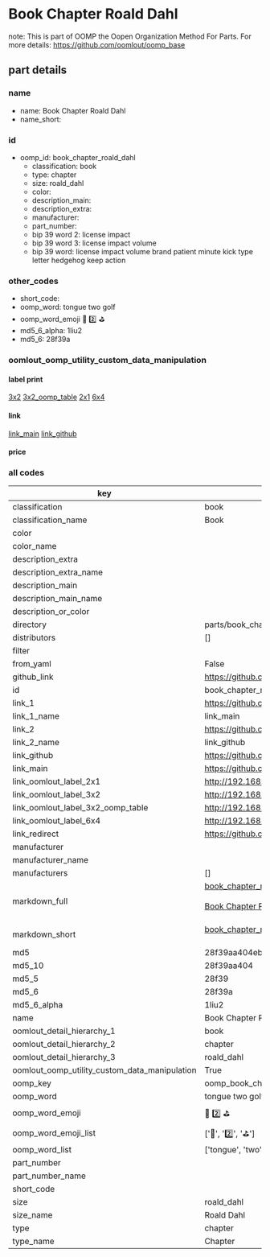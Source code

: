 # Book Chapter Roald Dahl  

note: This is part of OOMP the Oopen Organization Method For Parts. For more details: https://github.com/oomlout/oomp_base

##  part details
  







### name
* name: Book Chapter Roald Dahl
* name_short: 
### id
* oomp_id: book_chapter_roald_dahl
  * classification: book
  * type: chapter
  * size: roald_dahl
  * color: 
  * description_main: 
  * description_extra: 
  * manufacturer: 
  * part_number: 
  * bip 39 word 2: license impact
  * bip 39 word 3: license impact volume
  * bip 39 word: license impact volume brand patient minute kick type letter hedgehog keep action

### other_codes
* short_code: 
* oomp_word: tongue two golf
* oomp_word_emoji :tongue: :two: :golf:
* md5_6_alpha: 1liu2
* md5_6: 28f39a






### oomlout_oomp_utility_custom_data_manipulation
#### label print
[3x2](http://192.168.1.245:1112/?label=oomp%201liu2)
[3x2_oomp_table](http://192.168.1.108:1112/?label=oomp%201liu2)
[2x1](http://192.168.1.242:1112/?label=oomp%201liu2)
[6x4](http://192.168.1.55:1112/?label=oomp%201liu2)    

#### link

[link_main](https://github.com/oomlout/oomlout_oomp_version_1_messy/tree/main/parts/book_chapter_roald_dahl) [link_github](https://github.com/oomlout/oomlout_oomp_version_1_messy/tree/main/parts/book_chapter_roald_dahl)                             

#### price







### all codes 
| key | value |  
| --- | --- |  
| classification | book |  
| classification_name | Book |  
| color |  |  
| color_name |  |  
| description_extra |  |  
| description_extra_name |  |  
| description_main |  |  
| description_main_name |  |  
| description_or_color |   |  
| directory | parts/book_chapter_roald_dahl |  
| distributors | [] |  
| filter |  |  
| from_yaml | False |  
| github_link | https://github.com/oomlout/oomlout_oomp_part_src/tree/main/parts/book_chapter_roald_dahl |  
| id | book_chapter_roald_dahl |  
| link_1 | https://github.com/oomlout/oomlout_oomp_version_1_messy/tree/main/parts/book_chapter_roald_dahl |  
| link_1_name | link_main |  
| link_2 | https://github.com/oomlout/oomlout_oomp_version_1_messy/tree/main/parts/book_chapter_roald_dahl |  
| link_2_name | link_github |  
| link_github | https://github.com/oomlout/oomlout_oomp_version_1_messy/tree/main/parts/book_chapter_roald_dahl |  
| link_main | https://github.com/oomlout/oomlout_oomp_version_1_messy/tree/main/parts/book_chapter_roald_dahl |  
| link_oomlout_label_2x1 | http://192.168.1.242:1112/?label=oomp%201liu2 |  
| link_oomlout_label_3x2 | http://192.168.1.245:1112/?label=oomp%201liu2 |  
| link_oomlout_label_3x2_oomp_table | http://192.168.1.108:1112/?label=oomp%201liu2 |  
| link_oomlout_label_6x4 | http://192.168.1.55:1112/?label=oomp%201liu2 |  
| link_redirect | https://github.com/oomlout/oomlout_oomp_version_1_messy/tree/main/parts/book_chapter_roald_dahl |  
| manufacturer |  |  
| manufacturer_name |  |  
| manufacturers | [] |  
| markdown_full | [book_chapter_roald_dahl](none)<br>[](none)<br>[Book Chapter Roald Dahl](none)<br><br> |  
| markdown_short | [book_chapter_roald_dahl](none)<br><br> |  
| md5 | 28f39aa404ebcf46355081b1eb9c7409 |  
| md5_10 | 28f39aa404 |  
| md5_5 | 28f39 |  
| md5_6 | 28f39a |  
| md5_6_alpha | 1liu2 |  
| name | Book Chapter Roald Dahl |  
| oomlout_detail_hierarchy_1 | book |  
| oomlout_detail_hierarchy_2 | chapter |  
| oomlout_detail_hierarchy_3 | roald_dahl |  
| oomlout_oomp_utility_custom_data_manipulation | True |  
| oomp_key | oomp_book_chapter_roald_dahl |  
| oomp_word | tongue two golf |  
| oomp_word_emoji | :tongue: :two: :golf: |  
| oomp_word_emoji_list | [':tongue:', ':two:', ':golf:'] |  
| oomp_word_list | ['tongue', 'two', 'golf'] |  
| part_number |  |  
| part_number_name |  |  
| short_code |  |  
| size | roald_dahl |  
| size_name | Roald Dahl |  
| type | chapter |  
| type_name | Chapter |  

